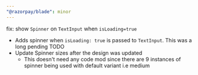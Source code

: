 ```yaml
---
"@razorpay/blade": minor
---
```


fix: show `Spinner` on `TextInput` when `isLoading=true`
* Adds spinner when `isLoading: true` is passed to `TextInput`. This was a long pending TODO
* Update Spinner sizes after the design was updated
	*  This doesn't need any code mod since there are 9 instances of spinner being used with default variant i.e medium
